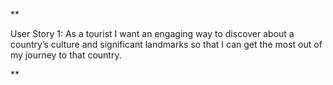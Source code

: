 **

User Story 1:
As a tourist I want an engaging way to discover about a country’s culture and significant landmarks so that I can get the most out of my journey to that country.

**